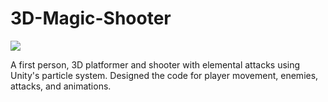 # 3D-Magic-Shooter

![](https://github.com/angela-rodriguezz/3D-Magic-Shooter/blob/master/3d%20gif.gif)

A first person, 3D platformer and shooter with elemental attacks using Unity's particle system. Designed the code for player movement, enemies, attacks, and animations.

